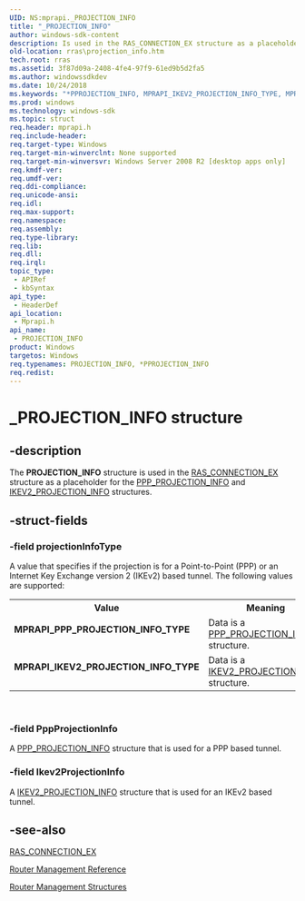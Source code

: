 ```yaml
---
UID: NS:mprapi._PROJECTION_INFO
title: "_PROJECTION_INFO"
author: windows-sdk-content
description: Is used in the RAS_CONNECTION_EX structure as a placeholder for the PPP_PROJECTION_INFO and IKEV2_PROJECTION_INFO structures.
old-location: rras\projection_info.htm
tech.root: rras
ms.assetid: 3f87d09a-2408-4fe4-97f9-61ed9b5d2fa5
ms.author: windowssdkdev
ms.date: 10/24/2018
ms.keywords: "*PPROJECTION_INFO, MPRAPI_IKEV2_PROJECTION_INFO_TYPE, MPRAPI_PPP_PROJECTION_INFO_TYPE, PPROJECTION_INFO, PPROJECTION_INFO structure pointer [RAS], PROJECTION_INFO, PROJECTION_INFO structure [RAS], _PROJECTION_INFO, mprapi/PPROJECTION_INFO, mprapi/PROJECTION_INFO, rras.projection_info"
ms.prod: windows
ms.technology: windows-sdk
ms.topic: struct
req.header: mprapi.h
req.include-header: 
req.target-type: Windows
req.target-min-winverclnt: None supported
req.target-min-winversvr: Windows Server 2008 R2 [desktop apps only]
req.kmdf-ver: 
req.umdf-ver: 
req.ddi-compliance: 
req.unicode-ansi: 
req.idl: 
req.max-support: 
req.namespace: 
req.assembly: 
req.type-library: 
req.lib: 
req.dll: 
req.irql: 
topic_type:
 - APIRef
 - kbSyntax
api_type:
 - HeaderDef
api_location:
 - Mprapi.h
api_name:
 - PROJECTION_INFO
product: Windows
targetos: Windows
req.typenames: PROJECTION_INFO, *PPROJECTION_INFO
req.redist: 
---
```


# _PROJECTION_INFO structure


## -description


The <b>PROJECTION_INFO</b> structure  is used in the <a href="https://msdn.microsoft.com/48526073-caeb-463e-b85b-1ef46ca1e2b4">RAS_CONNECTION_EX</a> structure as a placeholder for  the <a href="https://msdn.microsoft.com/f100a7d0-9f22-4cc6-8db0-684cff565e76">PPP_PROJECTION_INFO</a>  and <a href="https://msdn.microsoft.com/092ccaf9-d109-41a8-aa45-cf39f6bb70ca">IKEV2_PROJECTION_INFO</a> structures.


## -struct-fields




### -field projectionInfoType

A value that specifies if the projection is for a Point-to-Point (PPP) or an Internet Key Exchange version 2 (IKEv2) based tunnel. The following values are supported:

<table>
<tr>
<th>Value</th>
<th>Meaning</th>
</tr>
<tr>
<td width="40%"><a id="MPRAPI_PPP_PROJECTION_INFO_TYPE"></a><a id="mprapi_ppp_projection_info_type"></a><dl>
<dt><b>MPRAPI_PPP_PROJECTION_INFO_TYPE</b></dt>
</dl>
</td>
<td width="60%">
Data is a <a href="https://msdn.microsoft.com/f100a7d0-9f22-4cc6-8db0-684cff565e76">PPP_PROJECTION_INFO</a> structure.

</td>
</tr>
<tr>
<td width="40%"><a id="MPRAPI_IKEV2_PROJECTION_INFO_TYPE"></a><a id="mprapi_ikev2_projection_info_type"></a><dl>
<dt><b>MPRAPI_IKEV2_PROJECTION_INFO_TYPE</b></dt>
</dl>
</td>
<td width="60%">
Data is a <a href="https://msdn.microsoft.com/092ccaf9-d109-41a8-aa45-cf39f6bb70ca">IKEV2_PROJECTION_INFO</a> structure.

</td>
</tr>
</table>
 


### -field PppProjectionInfo

A <a href="https://msdn.microsoft.com/f100a7d0-9f22-4cc6-8db0-684cff565e76">PPP_PROJECTION_INFO</a> structure that is used for a PPP based tunnel.


### -field Ikev2ProjectionInfo

A <a href="https://msdn.microsoft.com/092ccaf9-d109-41a8-aa45-cf39f6bb70ca">IKEV2_PROJECTION_INFO</a> structure that is used for an IKEv2 based tunnel.


## -see-also




<a href="https://msdn.microsoft.com/48526073-caeb-463e-b85b-1ef46ca1e2b4">RAS_CONNECTION_EX</a>



<a href="https://msdn.microsoft.com/352505a9-616a-4d47-9857-f88d345333fd">Router Management Reference</a>



<a href="https://msdn.microsoft.com/767733eb-1cbd-4b8d-98b7-41d1d0f2c630">Router Management Structures</a>
 

 

